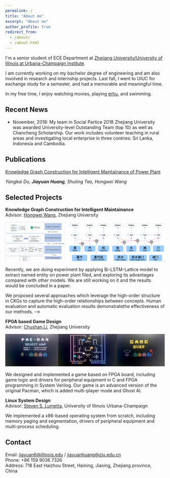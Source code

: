 ```yaml
---
permalink: /
title: "About me"
excerpt: "About me"
author_profile: true
redirect_from: 
  - /about/
  - /about.html
---
```

I'm a senior student of ECE Department at [Zhejiang University/University of Illinois at Urbana-Champaign Institute](https://zjui.intl.zju.edu.cn/).

I am currently working on my bachelor degree of engineering and am also involved in research and internship projects. Last fall, I went to UIUC for exchange study for a semester, and had a memorable and meaningful time.

<!-- My research interest lies in natural langauage processing, knowledge graphs and image recognition. Recently, my team and I are working on commonsense knowledge graph complementation and knowledge graph construction for intelligent maintainance of power plant. -->

In my free time, I enjoy watching movies, playing [erhu](https://www.britannica.com/art/erhu), and swimming.


<!-- This is the front page of a website that is powered by the [academicpages template](https://github.com/academicpages/academicpages.github.io) and hosted on GitHub pages. [GitHub pages](https://pages.github.com) is a free service in which websites are built and hosted from code and data stored in a GitHub repository, automatically updating when a new commit is made to the respository. This template was forked from the [Minimal Mistakes Jekyll Theme](https://mmistakes.github.io/minimal-mistakes/) created by Michael Rose, and then extended to support the kinds of content that academics have: publications, talks, teaching, a portfolio, blog posts, and a dynamically-generated CV. You can fork [this repository](https://github.com/academicpages/academicpages.github.io) right now, modify the configuration and markdown files, add your own PDFs and other content, and have your own site for free, with no ads! An older version of this template powers my own personal website at [stuartgeiger.com](http://stuartgeiger.com), which uses [this Github repository](https://github.com/staeiou/staeiou.github.io). -->


Recent News
------
<!-- - November, 2020: Invited as a reviewer in [Thirty-Fifth AAAI Conference on Artificial Intelligence](https://aaai.org/Conferences/AAAI-21/)!
- June, 2020: Our work *Knowledge Graph Construction for Intelligent Maintainance* was selected as top 20 of Student Academic Achievements (Qizhen Cup) at Zhejiang University.
- October, 2019: Our paper [*Knowledge Graph Construction for Intelligent Maintainance of Power Plant*](https://link.springer.com/chapter/10.1007/978-3-030-34986-8_36) was awarded [**Best Paper Award**](https://zjui.intl.zju.edu.cn/en/news/zjui-institute/874773) of ICEBE 2019! -->
- November, 2018: My team in Social Partice 2018 Zhejiang University was awarded University-level Outstanding Team (top 10) as well as Chancheng Scholarship. Our work includes volunteer teaching in rural areas and investigating local enterprise in three contries: Sri Lanka, Indonesia and Cambodia.


Publications
------
[Knowledge Graph Construction for Intelligent Maintainance of Power Plant](https://link.springer.com/chapter/10.1007/978-3-030-34986-8_36) 
<!-- (Best Paper Award)<br>  -->
*Yangkai Du, __Jiayuan Huang__, Shuting Tao, Hongwei Wang*
<!-- 
[A Deep-Learning Based Framework for Construction and Reasoning of Knowledge Graph from Power Plant Operation Report](/_site/404.html) (in submission)<br>
*Tingyu Xie, __Jiayuan Huang__, Yangkai Du, Shuting Tao, Qi Li, Hongwei Wang* -->


Selected Projects
------
**Knowledge Graph Construction for Intelligent Maintainance**<br>
Advisor: [Hongwei Wang](https://person.zju.edu.cn/en/hwang), Zhejiang University<br>

![](../project1.1.png)<br>

<!-- We proposed a framework to build knowledge graph for power plant to extract knowledge and data from large number of non-structured power plant maintainance report and build knowledge graph based on relation between knowledge entities. Our paper gets published on conference ICEBE 2019, and we are awarded as **Best Paper of Conference**.<br> -->
Recently, we are doing experiment by applying Bi-LSTM-Lattice model to extract named entity on power plant filed, and exploring its advantages compared with other models. We are still working on it and the results would be concluded in a paper.

<!-- **Commonsense Knowledge Graph Complementation with High-order Structures**<br>
Advisor: [Pengtao Xie](https://pengtaoxie.github.io/), UC San Diego<br>

<!-- ![](../project1.1.png)<br> -->

We proposed several approaches which leverage  the  high-order  structure  in  CKGs to  capture  the  high-order  relationships  between  concepts. Human evaluation and automatic evaluation results demonstratethe effectiveness of our methods.  -->

**FPGA based Game Design**<br>
Advisor: [Chushan Li](https://person.zju.edu.cn/en/lichushan), Zhejiang University<br>

![](../project2.1.png)<br>

We designed and implemented a game based on FPGA board, including game logic and drivers for peripheral equipment in C and FPGA programming in System Verilog. Our game is an advanced version of the original Pacman, which is added multi-player mode and Ghost AI.

**Linux System Design**<br>
Advisor: [Steven S. Lumetta](http://lumetta.web.engr.illinois.edu/), University of Illinois Urbana-Champaign<br>

<!-- ![](../project1.1.png)<br> -->

We implemented a x86-based operating system from scratch, including memory paging and segmentation, drivers of peripheral equipment and multi-process scheduling. 

<!-- Like many other Jekyll-based GitHub Pages templates, academicpages makes you separate the website's content from its form. The content & metadata of your website are in structured markdown files, while various other files constitute the theme, specifying how to transform that content & metadata into HTML pages. You keep these various markdown (.md), YAML (.yml), HTML, and CSS files in a public GitHub repository. Each time you commit and push an update to the repository, the [GitHub pages](https://pages.github.com/) service creates static HTML pages based on these files, which are hosted on GitHub's servers free of charge.

Many of the features of dynamic content management systems (like Wordpress) can be achieved in this fashion, using a fraction of the computational resources and with far less vulnerability to hacking and DDoSing. You can also modify the theme to your heart's content without touching the content of your site. If you get to a point where you've broken something in Jekyll/HTML/CSS beyond repair, your markdown files describing your talks, publications, etc. are safe. You can rollback the changes or even delete the repository and start over -- just be sure to save the markdown files! Finally, you can also write scripts that process the structured data on the site, such as [this one](https://github.com/academicpages/academicpages.github.io/blob/master/talkmap.ipynb) that analyzes metadata in pages about talks to display [a map of every location you've given a talk](https://academicpages.github.io/talkmap.html). -->





<!-- 1. Fork [this repository](https://github.com/academicpages/academicpages.github.io) by clicking the "fork" button in the top right. 
1. Go to the repository's settings (rightmost item in the tabs that start with "Code", should be below "Unwatch"). Rename the repository "[your GitHub username].github.io", which will also be your website's URL.
2. Set site-wide configuration and create content & metadata (see below -- also see [this set of diffs](http://archive.is/3TPas) showing what files were changed to set up [an example site](https://getorg-testacct.github.io) for a user with the username "getorg-testacct")
3. Upload any files (like PDFs, .zip files, etc.) to the files/ directory. They will appear at https://[your GitHub username].github.io/files/example.pdf.  
4. Check status by going to the repository settings, in the "GitHub pages" section -->

<!-- Site-wide configuration
------
The main configuration file for the site is in the base directory in [_config.yml](https://github.com/academicpages/academicpages.github.io/blob/master/_config.yml), which defines the content in the sidebars and other site-wide features. You will need to replace the default variables with ones about yourself and your site's github repository. The configuration file for the top menu is in [_data/navigation.yml](https://github.com/academicpages/academicpages.github.io/blob/master/_data/navigation.yml). For example, if you don't have a portfolio or blog posts, you can remove those items from that navigation.yml file to remove them from the header.  -->

<!-- Create content & metadata
------
For site content, there is one markdown file for each type of content, which are stored in directories like _publications, _talks, _posts, _teaching, or _pages. For example, each talk is a markdown file in the [_talks directory](https://github.com/academicpages/academicpages.github.io/tree/master/_talks). At the top of each markdown file is structured data in YAML about the talk, which the theme will parse to do lots of cool stuff. The same structured data about a talk is used to generate the list of talks on the [Talks page](https://academicpages.github.io/talks), each [individual page](https://academicpages.github.io/talks/2012-03-01-talk-1) for specific talks, the talks section for the [CV page](https://academicpages.github.io/cv), and the [map of places you've given a talk](https://academicpages.github.io/talkmap.html) (if you run this [python file](https://github.com/academicpages/academicpages.github.io/blob/master/talkmap.py) or [Jupyter notebook](https://github.com/academicpages/academicpages.github.io/blob/master/talkmap.ipynb), which creates the HTML for the map based on the contents of the _talks directory).

**Markdown generator**

I have also created [a set of Jupyter notebooks](https://github.com/academicpages/academicpages.github.io/tree/master/markdown_generator
) that converts a CSV containing structured data about talks or presentations into individual markdown files that will be properly formatted for the academicpages template. The sample CSVs in that directory are the ones I used to create my own personal website at stuartgeiger.com. My usual workflow is that I keep a spreadsheet of my publications and talks, then run the code in these notebooks to generate the markdown files, then commit and push them to the GitHub repository.

How to edit your site's GitHub repository
------
Many people use a git client to create files on their local computer and then push them to GitHub's servers. If you are not familiar with git, you can directly edit these configuration and markdown files directly in the github.com interface. Navigate to a file (like [this one](https://github.com/academicpages/academicpages.github.io/blob/master/_talks/2012-03-01-talk-1.md) and click the pencil icon in the top right of the content preview (to the right of the "Raw | Blame | History" buttons). You can delete a file by clicking the trashcan icon to the right of the pencil icon. You can also create new files or upload files by navigating to a directory and clicking the "Create new file" or "Upload files" buttons. 

Example: editing a markdown file for a talk
![Editing a markdown file for a talk](/images/editing-talk.png) -->

Contact
------
Email: [jiayuan6@illinois.edu](mailto:jiayuan6@illinois.edu) / [jiayuanhuang@zju.edu.cn](mailto:jiayuanhuang@zju.edu.cn)<br>
Phone: +86 159 9036 7326<br>
Address: 718 East Haizhou Street, Haining, Jiaxing, Zhejiang province, China<br>
